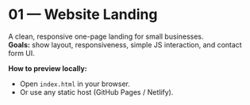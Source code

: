 # 01 — Website Landing
A clean, responsive one-page landing for small businesses.  
**Goals:** show layout, responsiveness, simple JS interaction, and contact form UI.

**How to preview locally:**
- Open `index.html` in your browser.
- Or use any static host (GitHub Pages / Netlify).